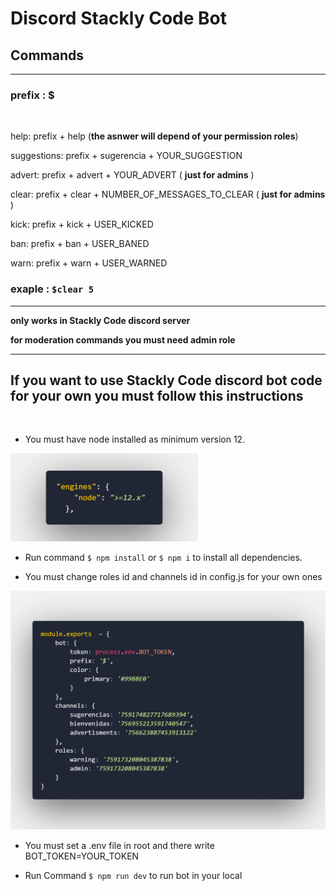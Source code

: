 # Discord Stackly Code Bot

## Commands
****

### prefix : $
<br/>

help: prefix + help (**the asnwer will depend of your permission roles**)

suggestions: prefix + sugerencia + YOUR_SUGGESTION

advert: prefix + advert + YOUR_ADVERT ( **just for admins** )

clear: prefix + clear + NUMBER_OF_MESSAGES_TO_CLEAR ( **just for admins** )

kick: prefix + kick + USER_KICKED

ban: prefix + ban + USER_BANED

warn: prefix + warn + USER_WARNED

### exaple : `$clear 5`

---

**only works in Stackly Code discord server**

**for moderation commands you must need admin role**

---

## If you want to use Stackly Code discord bot code for your own you must follow this instructions

<br/>

- You must have node installed as minimum version 12.

<img src="./READMEImgs/code2.png" width="300"/>

- Run command ```$ npm install``` or ```$ npm i``` to install all dependencies.

- You must change roles id and channels id in config.js for your own ones

<img src="./READMEImgs/code.png" />

- You must set a .env file in root and there write BOT_TOKEN=YOUR_TOKEN

- Run Command ```$ npm run dev``` to run bot in your local